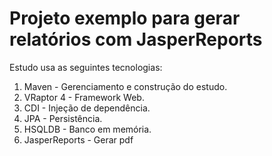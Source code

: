 # Projeto exemplo para gerar relatórios com JasperReports 

Estudo usa as seguintes tecnologias:

1. Maven - Gerenciamento e construção do estudo.
2. VRaptor 4 - Framework Web.
3. CDI - Injeção de dependência.
3. JPA - Persistência.
4. HSQLDB - Banco em memória.
4. JasperReports - Gerar pdf